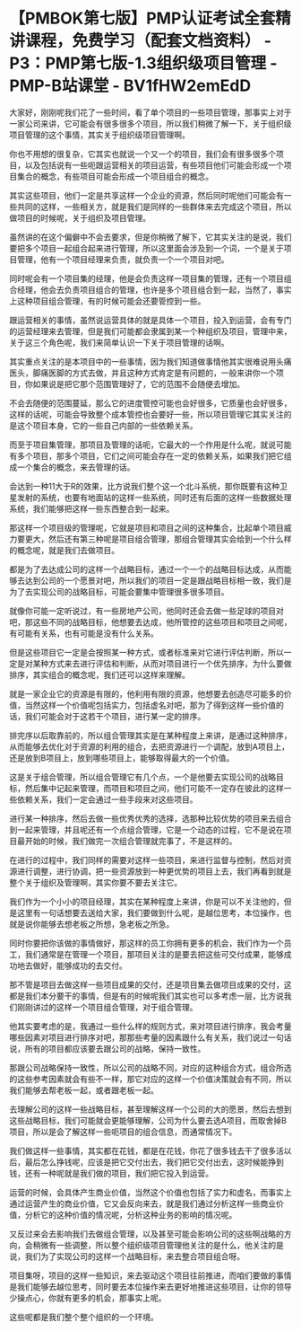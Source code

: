 # 【PMBOK第七版】PMP认证考试全套精讲课程，免费学习（配套文档资料） - P3：PMP第七版-1.3组织级项目管理 - PMP-B站课堂 - BV1fHW2emEdD

大家好，刚刚呢我们花了一些时间，看了单个项目的一些项目管理，那事实上对于一家公司来讲，它可能会有很多很多个项目，所以我们稍微了解一下，关于组织级项目管理的这个事情，其实关于组织级项目管理啊。

你也不用想的很复杂，它其实也就说一个又一个的项目，我们会有很多很多个项目，以及包括说有一些呃跟运营相关的项目运营，有些项目他们可能会形成一个项目集合的概念，有些项目可能会形成一个项目组合的概念。

其实这些项目，他们一定是共享这样一个企业的资源，然后同时呢他们可能会有一些共同的这样，一些相关方，就是我们是同样的一些群体来去完成这个项目，所以做项目的时候呢，关于组织及项目管理。

虽然讲的在这个偏僻中不会去要求，但是你稍微了解下，它其实关注的是说，我们要把多个项目一起组合起来进行管理，所以这里面会涉及到一个词，一个是关于项目管理，他有一个项目经理来负责，就负责一个一个项目对吧。

同时呢会有一个项目集的经理，他是会负责这样一项目集的管理，还有一个项目组合经理，他会去负责项目组合的管理，也许是多个项目组合到一起，当然了，事实上这种项目组合管理，有的时候可能会还要管控到一些。

跟运营相关的事情，虽然说运营具体的就是具体一个项目，投入到运营，会有专门的运营经理来去管理，但是我们可能都会隶属到某一个种组织及项目，管理中来，关于这三个角色呢，我们来简单认识一下关于项目管理的话啊。

其实重点关注的是本项目中的一些事情，因为我们知道做事情他其实很难说用头痛医头，脚痛医脚的方式去做，并且这种方式肯定是有问题的，一般来讲你一个项目，你如果说是把它那个范围管理好了，它的范围不会随便去增加。

不会去随便的范围蔓延，那么它的进度管控可能也会好很多，它质量也会好很多，这样的话呢，可能会导致整个成本管控也会要好一些，所以项目管理它其实关注的是这个项目本身，它的一些自己内部的一些依赖关系。

而至于项目集管理，那项目及管理的话呃，它最大的一个作用是什么呢，就说可能有多个项目，那多个项目，它们之间可能会存在一定的依赖关系，如果我们把它组成一个集合的概念，来去管理的话。

会达到一种11大于R的效果，比方说我们整个这一个北斗系统，那你既要有这种卫星发射的系统，也要有地面站的这样一些系统，同时还有后面的这样一些数据处理系统，我们能够把这样一些东西整合到一起来。

那这样一个项目级的管理呢，它就是项目和项目之间的这种集合，比起单个项目威力要更大，然后还有第三种呢是项目组合管理，那组合管理其实会给到一个什么样的概念呢，就是我们去做项目。

都是为了去达成公司的这样一个战略目标，通过一个一个的战略目标达成，从而能够去达到公司的一个愿景对吧，所以我们的项目一定是跟战略目标相一致，我们是为了去实现公司的战略目标，可能会要集中管理很多很多项目。

就像你可能一定听说过，有一些房地产公司，他同时还会去做一些足球的项目对吧，那这些不同的战略目标，他想要去达成，他所管控的这些项目和项目之间呢，有可能有关系，也有可能是没有什么关系。

但是这些项目它一定是会按照某一种方式，或者标准来对它进行评估判断，所以一定是对某种方式来去进行评估和判断，从而对项目进行一个优先排序，为什么要做排序，其实组合的概念呢，我们还可以这样来理解。

就是一家企业它的资源是有限的，他利用有限的资源，他想要去创造尽可能多的价值，当然这样一个价值呢包括实力，包括虚名对吧，那为了得到这样一些价值的话，我们可能会对于这若干个项目，进行某一定的排序。

排完序以后取靠前的，所以组合管理其实是在某种程度上来讲，是通过这种排序，从而能够去优化对于资源的利用的组合，去把资源进行一个调配，放到A项目上，还是放到B项目上，放到哪些项目上，能够取得最大的一个价值。

这是关于组合管理，所以组合管理它有几个点，一个是他要去实现公司的战略目标，然后集中记起来管理，而项目和项目之间，他们可能不一定存在彼此的这样一些依赖关系，我们一定会通过一些手段来对这些项目。

进行某一种排序，然后去做一些优秀优秀的选择，选那种比较优势的项目来去组合到一起来管理，并且呢还有一个点组合管理，它是一个动态的过程，它不是说在项目最开始的时候，我们做完一次组合管理就完事了，不是这样的。

在进行的过程中，我们同样的需要对这样一些项目，来进行监督与控制，然后对资源进行调整，进行协调，把一些资源放到一种更优势的项目上去，我们再看到就是整个关于组织及管理啊，其实你要不要去关注它。

我们作为一个小小的项目经理，其实在某种程度上来讲，你是可以不关注他的，但是这里有一句话想要去送给大家，我们要做到什么呢，是越位思考，本位操作，也就是说你能够去想老板之所想，急老板之所急。

同时你要把你该做的事情做好，那这样的员工你拥有更多的机会，我们作为一个员工，我们通常是在管理一个项目，那项目关注的是要去把这些可交付成果，能够成功地去做好，能够成功的去交付。

那不管是项目去做这样一些项目成果的交付，还是项目集去做项目成果的交付，这都是我们本分要干的事情，但是有的时候呢我们其实也可以多考虑一层，比方说我们刚刚讲过的这样一个项目组合管理，对于组合管理。

他其实要考虑的是，我通过一些什么样的规则方式，来对项目进行排序，我会考量哪些因素对项目进行排序对吧，那那些考量的因素跟什么有关系，我们说过一句话说，所有的项目都应该要去跟公司的战略，保持一致性。

那跟公司战略保持一致性，所以公司的战略不同，对应的这种组合方式，组合所选的这些参考因素就会有些不一样，那它对应的这样一个价值决策就会有不同，所以我们能够去帮老板一起，或者跟老板一起。

去理解公司的这样一些战略目标，甚至理解这样一个公司的大的愿景，然后去想到这些战略目标，我们可能就会更能够理解，公司为什么要去选A项目，而取舍掉B项目，所以是会了解这样一些呃项目的组合信息，而通常情况下。

我们做这样一些事情，其实都在花钱，都是在花钱，你花了很多钱去干了很多活以后，最后怎么挣钱呢，应该是把它交付出去，我们把它交付出去，这时候能挣到钱，还有一种呢就是我们做的项目，我们把它投入到运营。

运营的时候，会具体产生商业价值，当然这个价值也包括了实力和虚名，而事实上通过运营产生的商业价值，它又会反向来去，就是我们通过分析这样一些商业价值，分析它的这种价值的情况呢，分析这种业务的影响的情况呢。

又反过来会去影响我们去做组合管理，以及甚至可能会影响公司的这些啊战略的方向，会稍微有一些调整，所以整个组织级项目管理他关注的是什么，他关注的是说，我们为了实现公司的这样一个战略目标，来去整合项目组合呀。

项目集呀，项目的这样一些知识，来去驱动这个项目往前推进，而咱们要做的事情是我们能够去越位思考，同时要去本位操作来去更好地推进这些项目，让你的领导少操点心，你就有更多的机会，那事实上呢。

这些呢都是我们整个整个组织的一个环境。